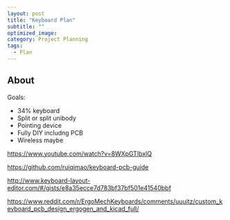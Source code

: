 ```yaml
---
layout: post
title: "Keyboard Plan"
subtitle: "" 
optimized_image: 
category: Project Planning
tags:
  - Plan
---
```



## About

Goals:

- 34% keyboard
- Split or split unibody
- Pointing device
- Fully DIY includng PCB
- Wireless maybe



https://www.youtube.com/watch?v=8WXpGTIbxlQ

https://github.com/ruiqimao/keyboard-pcb-guide

http://www.keyboard-layout-editor.com/#/gists/e8a35ecce7d783bf37bf501e41540bbf

https://www.reddit.com/r/ErgoMechKeyboards/comments/uuuitz/custom_keyboard_pcb_design_ergogen_and_kicad_full/